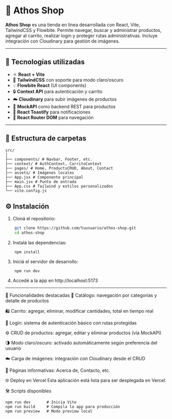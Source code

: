 # 🛒 Athos Shop

**Athos Shop** es una tienda en línea desarrollada con React, Vite, TailwindCSS y Flowbite. Permite navegar, buscar y administrar productos, agregar al carrito, realizar login y proteger rutas administrativas. Incluye integración con Cloudinary para gestión de imágenes.

---

## 🚀 Tecnologías utilizadas

- ⚛️ **React + Vite**
- 🎨 **TailwindCSS** con soporte para modo claro/oscuro
- 💡 **Flowbite React** (UI components)
- 🔒 **Context API** para autenticación y carrito
- ☁️ **Cloudinary** para subir imágenes de productos
- 🔁 **MockAPI** como backend REST para productos
- 🔔 **React Toastify** para notificaciones
- 🧭 **React Router DOM** para navegación

---
 
## 📁 Estructura de carpetas


```
src/
│
├── components/ # Navbar, Footer, etc.
├── context/ # AuthContext, CarritoContext
├── pages/ # Home, ProductsCRUD, About, Contact
├── assets/ # Imágenes locales
├── App.jsx # Componente principal
├── main.jsx # Punto de entrada
├── App.css # Tailwind y estilos personalizados
└── vite.config.js

```

## ⚙️ Instalación

1. Cloná el repositorio:

```bash
    git clone https://github.com/tuusuario/athos-shop.git
    cd athos-shop
```

2. Instalá las dependencias:

```
    npm install
```

3. Iniciá el servidor de desarrollo:

```
    npm run dev
```

4. Accedé a la app en http://localhost:5173


---

🔑 Funcionalidades destacadas
🧾 Catálogo: navegación por categorías y detalle de productos

🛍 Carrito: agregar, eliminar, modificar cantidades, total en tiempo real

🔐 Login: sistema de autenticación básico con rutas protegidas

⚙️ CRUD de productos: agregar, editar y eliminar productos (vía MockAPI)

🌗 Modo claro/oscuro: activado automáticamente según preferencia del usuario

☁️ Carga de imágenes: integración con Cloudinary desde el CRUD

📄 Páginas informativas: Acerca de, Contacto, etc.

🌐 Deploy en Vercel
Esta aplicación está lista para ser desplegada en Vercel.

🛠 Scripts disponibles
```
npm run dev       # Inicia Vite
npm run build     # Compila la app para producción
npm run preview   # Modo preview local
```
